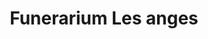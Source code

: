 ---
title: "Funerarium Les anges"
url: /abomey-calavi/funerarium-les-anges-2/
shop: Bestattungen
---